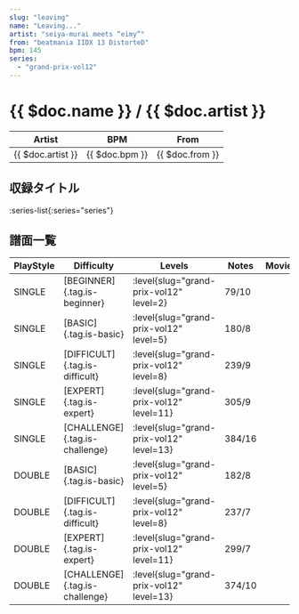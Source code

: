 ```yaml
---
slug: "leaving"
name: "Leaving..."
artist: "seiya-murai meets “eimy”"
from: "beatmania IIDX 13 DistorteD"
bpm: 145
series:
  - "grand-prix-vol12"
---
```


# {{ $doc.name }} / {{ $doc.artist }}

|Artist|BPM|From|
|------|---|----|
|{{ $doc.artist }}|{{ $doc.bpm }}|{{ $doc.from }}|

## 収録タイトル

:series-list{:series="series"}

## 譜面一覧

|PlayStyle|Difficulty|Levels|Notes|Movie|
|---------|----------|------|-----|-----|
|SINGLE|[BEGINNER]{.tag.is-beginner}|<div class="field is-grouped is-grouped-multiline"> :level{slug="grand-prix-vol12" level=2}</div>|79/10||
|SINGLE|[BASIC]{.tag.is-basic}|<div class="field is-grouped is-grouped-multiline"> :level{slug="grand-prix-vol12" level=5}</div>|180/8||
|SINGLE|[DIFFICULT]{.tag.is-difficult}|<div class="field is-grouped is-grouped-multiline"> :level{slug="grand-prix-vol12" level=8}</div>|239/9||
|SINGLE|[EXPERT]{.tag.is-expert}|<div class="field is-grouped is-grouped-multiline"> :level{slug="grand-prix-vol12" level=11}</div>|305/9||
|SINGLE|[CHALLENGE]{.tag.is-challenge}|<div class="field is-grouped is-grouped-multiline"> :level{slug="grand-prix-vol12" level=13}</div>|384/16||
|DOUBLE|[BASIC]{.tag.is-basic}|<div class="field is-grouped is-grouped-multiline"> :level{slug="grand-prix-vol12" level=5}</div>|182/8||
|DOUBLE|[DIFFICULT]{.tag.is-difficult}|<div class="field is-grouped is-grouped-multiline"> :level{slug="grand-prix-vol12" level=8}</div>|237/7||
|DOUBLE|[EXPERT]{.tag.is-expert}|<div class="field is-grouped is-grouped-multiline"> :level{slug="grand-prix-vol12" level=11}</div>|299/7||
|DOUBLE|[CHALLENGE]{.tag.is-challenge}|<div class="field is-grouped is-grouped-multiline"> :level{slug="grand-prix-vol12" level=13}</div>|374/10||
